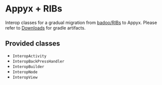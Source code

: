 # Appyx + RIBs

Interop classes for a gradual migration from [badoo/RIBs](https://github.com/badoo/RIBs) to Appyx. Please refer to [Downloads](../../releases/downloads.md) for gradle artifacts.


## Provided classes

- `InteropActivity`
- `InteropBackPressHandler`
- `InteropBuilder`
- `InteropNode`
- `InteropView`
